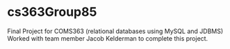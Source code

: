 # cs363Group85
Final Project for COMS363 (relational databases using MySQL and JDBMS)
Worked with team member Jacob Kelderman to complete this project. 
